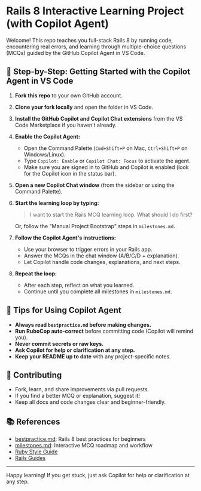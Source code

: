 # Rails 8 Interactive Learning Project (with Copilot Agent)

Welcome! This repo teaches you full-stack Rails 8 by running code, encountering real errors, and learning through multiple-choice questions (MCQs) guided by the GitHub Copilot Agent in VS Code.

## 🚦 Step-by-Step: Getting Started with the Copilot Agent in VS Code

1. **Fork this repo** to your own GitHub account.
2. **Clone your fork locally** and open the folder in VS Code.
3. **Install the GitHub Copilot and Copilot Chat extensions** from the VS Code Marketplace if you haven't already.
4. **Enable the Copilot Agent:**
   - Open the Command Palette (`Cmd+Shift+P` on Mac, `Ctrl+Shift+P` on Windows/Linux).
   - Type `Copilot: Enable` or `Copilot Chat: Focus` to activate the agent.
   - Make sure you are signed in to GitHub and Copilot is enabled (look for the Copilot icon in the status bar).
5. **Open a new Copilot Chat window** (from the sidebar or using the Command Palette).
6. **Start the learning loop by typing:**

   > I want to start the Rails MCQ learning loop. What should I do first?

   Or, follow the "Manual Project Bootstrap" steps in `milestones.md`.

7. **Follow the Copilot Agent's instructions:**
   - Use your browser to trigger errors in your Rails app.
   - Answer the MCQs in the chat window (A/B/C/D + explanation).
   - Let Copilot handle code changes, explanations, and next steps.

8. **Repeat the loop:**
   - After each step, reflect on what you learned.
   - Continue until you complete all milestones in `milestones.md`.

## 📝 Tips for Using Copilot Agent

- **Always read `bestpractice.md` before making changes.**
- **Run RuboCop auto-correct** before committing code (Copilot will remind you).
- **Never commit secrets or raw keys.**
- **Ask Copilot for help or clarification at any step.**
- **Keep your README up to date** with any project-specific notes.

## 🤝 Contributing

- Fork, learn, and share improvements via pull requests.
- If you find a better MCQ or explanation, suggest it!
- Keep all docs and code changes clear and beginner-friendly.

## 📚 References

- [bestpractice.md](./bestpractice.md): Rails 8 best practices for beginners
- [milestones.md](./milestones.md): Interactive MCQ roadmap and workflow
- [Ruby Style Guide](https://rubystyle.guide/)
- [Rails Guides](https://guides.rubyonrails.org/)

---

Happy learning! If you get stuck, just ask Copilot for help or clarification at any step.
